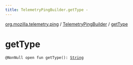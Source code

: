 ```yaml
---
title: TelemetryPingBuilder.getType - 
---
```


[org.mozilla.telemetry.ping](../index.html) / [TelemetryPingBuilder](index.html) / [getType](./get-type.html)

# getType

`@NonNull open fun getType(): `[`String`](https://kotlinlang.org/api/latest/jvm/stdlib/kotlin/-string/index.html)